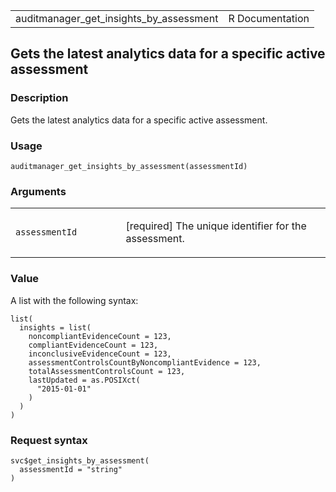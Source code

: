 <table style="width: 100%;">
<tbody>
<tr class="odd">
<td>auditmanager_get_insights_by_assessment</td>
<td style="text-align: right;">R Documentation</td>
</tr>
</tbody>
</table>

## Gets the latest analytics data for a specific active assessment

### Description

Gets the latest analytics data for a specific active assessment.

### Usage

    auditmanager_get_insights_by_assessment(assessmentId)

### Arguments

<table>
<colgroup>
<col style="width: 35%" />
<col style="width: 65%" />
</colgroup>
<tbody>
<tr class="odd">
<td><code
id="auditmanager_get_insights_by_assessment_:_assessmentId">assessmentId</code></td>
<td><p>[required] The unique identifier for the assessment.</p></td>
</tr>
</tbody>
</table>

### Value

A list with the following syntax:

    list(
      insights = list(
        noncompliantEvidenceCount = 123,
        compliantEvidenceCount = 123,
        inconclusiveEvidenceCount = 123,
        assessmentControlsCountByNoncompliantEvidence = 123,
        totalAssessmentControlsCount = 123,
        lastUpdated = as.POSIXct(
          "2015-01-01"
        )
      )
    )

### Request syntax

    svc$get_insights_by_assessment(
      assessmentId = "string"
    )
